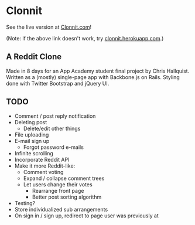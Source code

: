 # Clonnit

See the live version at [Clonnit.com](http://clonnit.com)!

(Note: if the above link doesn't work, try [clonnit.herokuapp.com](clonnit.herokuapp.com).)

## A Reddit Clone

Made in 8 days for an App Academy student final project by Chris Hallquist. Written as a (mostly) single-page app with Backbone.js on Rails. Styling done with Twitter Bootstrap and jQuery UI.

## TODO

* Comment / post reply notification
* Deleting post
    * Delete/edit other things
* File uploading
* E-mail sign up
    * Forgot password e-mails
* Infinite scrolling
* Incorporate Reddit API
* Make it more Reddit-like:
    * Comment voting
    * Expand / collapse comment trees
    * Let users change their votes
		* Rearrange front page
		* Better post sorting algorithm
* Testing?
* Store individualized sub arrangements
* On sign in / sign up, redirect to page user was previously at